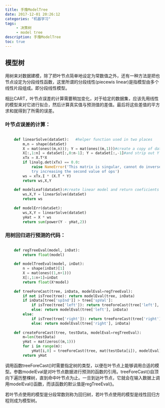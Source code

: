 ```yaml
---
title: 手撸ModelTree
date: 2017-12-01 20:26:12 
categories: "机器学习" 
tags: 
     - 决策树
     - model tree
description: 手撸ModelTree
toc: true
---
```

## 模型树
用树来对数据建模，除了把叶节点简单地设定为常数值之外，还有一种方法是把也节点设定为分段线性函数，这里所谓的分段线性(piecewis linear)是指模型由多个线性片段组成。即分段线性模型。

相比CART，叶节点误差的计算需要稍加变化，对于给定的数据集，应该先用线性的模型来对它进行拟合，然后计算真实值与预测值的差值。最后将这些差值的平方求和就得到了所需的误差。

### 叶节点误差的计算：

``` python

	def linearSolve(dataSet):   #helper function used in two places
	    m,n = shape(dataSet)
	    X = mat(ones((m,n))); Y = mat(ones((m,1)))#create a copy of data with 1 in 0th postion
	    X[:,1:n] = dataSet[:,0:n-1]; Y = dataSet[:,-1]#and strip out Y
	    xTx = X.T*X
	    if linalg.det(xTx) == 0.0:
	        raise NameError('This matrix is singular, cannot do inverse,\n\
	        try increasing the second value of ops')
	    ws = xTx.I * (X.T * Y)
	    return ws,X,Y
	
	def modelLeaf(dataSet):#create linear model and return coeficients
	    ws,X,Y = linearSolve(dataSet)
	    return ws
	
	def modelErr(dataSet):
	    ws,X,Y = linearSolve(dataSet)
	    yHat = X * ws
	    return sum(power(Y - yHat,2))

```

<!--more-->

### 用树回归进行预测的代码：
``` python

	def regTreeEval(model, inDat):
	    return float(model)
	
	def modelTreeEval(model, inDat):
	    n = shape(inDat)[1]
	    X = mat(ones((1,n+1)))
	    X[:,1:n+1]=inDat
	    return float(X*model)
	
	def treeForeCast(tree, inData, modelEval=regTreeEval):
	    if not isTree(tree): return modelEval(tree, inData)
	    if inData[tree['spInd']] > tree['spVal']:
	        if isTree(tree['left']): return treeForeCast(tree['left'], inData, modelEval)
	        else: return modelEval(tree['left'], inData)
	    else:
	        if isTree(tree['right']): return treeForeCast(tree['right'], inData, modelEval)
	        else: return modelEval(tree['right'], inData)
	        
	def createForeCast(tree, testData, modelEval=regTreeEval):
	    m=len(testData)
	    yHat = mat(zeros((m,1)))
	    for i in range(m):
	        yHat[i,0] = treeForeCast(tree, mat(testData[i]), modelEval)
	    return yHat
```
调用函数treeForeCast()时需要指定树的类型，以便在叶节点上能够调用合适的模型。参数modelEval是对叶节点数据进行预测的函数的引用。treeForeCast()自顶向下遍历整棵树，直到命中叶节点为止。一旦到达叶节点，它就会在输入数据上调用modelEval()函数，而该函数的默认值是regTreeEval()。

若叶节点使用的模型是分段常数则称为回归树，若叶节点使用的模型是线性回归方程则成为模型树。
